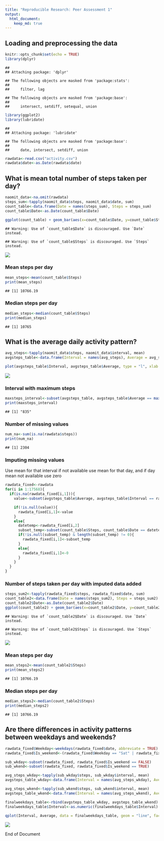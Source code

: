 ```yaml
---
title: "Reproducible Research: Peer Assessment 1"
output: 
  html_document:
    keep_md: true
---
```


## Loading and preprocessing the data

```r
knitr::opts_chunk$set(echo = TRUE)
library(dplyr)
```

```
## 
## Attaching package: 'dplyr'
```

```
## The following objects are masked from 'package:stats':
## 
##     filter, lag
```

```
## The following objects are masked from 'package:base':
## 
##     intersect, setdiff, setequal, union
```

```r
library(ggplot2)
library(lubridate)
```

```
## 
## Attaching package: 'lubridate'
```

```
## The following objects are masked from 'package:base':
## 
##     date, intersect, setdiff, union
```

```r
rawdata<-read.csv("activity.csv")
rawdata$date<-as.Date(rawdata$date)
```


## What is mean total number of steps taken per day?

```r
naomit_data<-na.omit(rawdata)
steps_sum<-tapply(naomit_data$steps, naomit_data$date, sum)
count_table<-data.frame(Date = names(steps_sum), Steps = steps_sum)
count_table$Date<-as.Date(count_table$Date)

ggplot(count_table) + geom_bar(aes(x=count_table$Date, y=count_table$Steps), stat="identity")+ggtitle("Average Steps per Day (Oct - Nov 2012)")+xlab("Date")+ylab("Average Steps Taken")
```

```
## Warning: Use of `count_table$Date` is discouraged. Use `Date` instead.
```

```
## Warning: Use of `count_table$Steps` is discouraged. Use `Steps` instead.
```

![](PA1_template_files/figure-html/total_steps-1.png)<!-- -->


### Mean steps per day

```r
mean_steps<-mean(count_table$Steps)
print(mean_steps)
```

```
## [1] 10766.19
```

### Median steps per day

```r
median_steps<-median(count_table$Steps)
print(median_steps)
```

```
## [1] 10765
```

## What is the average daily activity pattern?

```r
avg_steps<-tapply(naomit_data$steps, naomit_data$interval, mean)
avgsteps_table<-data.frame(Interval = names(avg_steps), Average = avg_steps)

plot(avgsteps_table$Interval, avgsteps_table$Average, type = "l", xlab = "Interval", ylab = "Average Steps Taken", main = "Average Number of Steps Taken per 5 min Interval (Oct - Nov 2012)")
```

![](PA1_template_files/figure-html/avg_daily_patterm-1.png)<!-- -->

### Interval with maximum steps

```r
maxsteps_interval<-subset(avgsteps_table, avgsteps_table$Average == max(avgsteps_table$Average))[1,1]
print(maxsteps_interval)
```

```
## [1] "835"
```

### Number of missing values

```r
num_na<-sum(is.na(rawdata$steps))
print(num_na)
```

```
## [1] 2304
```

### Imputing missing values
Use mean for that interval if not available use mean for that day, and if day mean not available use zero

```r
rawdata_fixed<-rawdata
for(i in 1:17568){
  if(is.na(rawdata_fixed[i,1])){
    value<-subset(avgsteps_table$Average, avgsteps_table$Interval == rawdata_fixed[i,3])

    if(!is.null(value)){
      rawdata_fixed[i,1]<-value
    }
    else{
      datetemp<-rawdata_fixed[i,2]
      subset_temp<-subset(count_table$Steps, count_table$Date == datetemp)
      if(!is.null(subset_temp) & length(subset_temp) != 0){
        rawdata_fixed[i,1]<-subset_temp
      }
      else{
        rawdata_fixed[i,1]<-0
      }
    } 
  }
}
```

### Number of steps taken per day with imputed data added

```r
steps_sum2<-tapply(rawdata_fixed$steps, rawdata_fixed$date, sum)
count_table2<-data.frame(Date = names(steps_sum2), Steps = steps_sum2)
count_table2$Date<-as.Date(count_table2$Date)
ggplot(count_table2) + geom_bar(aes(x=count_table2$Date, y=count_table2$Steps), stat="identity")+ggtitle("Average Steps per Day with Imputed Data")+xlab("Date")+ylab("Average Steps Taken")
```

```
## Warning: Use of `count_table2$Date` is discouraged. Use `Date` instead.
```

```
## Warning: Use of `count_table2$Steps` is discouraged. Use `Steps` instead.
```

![](PA1_template_files/figure-html/total_steps2-1.png)<!-- -->

### Mean steps per day

```r
mean_steps2<-mean(count_table2$Steps)
print(mean_steps2)
```

```
## [1] 10766.19
```

### Median steps per day

```r
median_steps2<-median(count_table2$Steps)
print(median_steps2)
```

```
## [1] 10766.19
```

## Are there differences in activity patterns between weekdays and weekends?

```r
rawdata_fixed$Weekday<-weekdays(rawdata_fixed$date, abbreviate = TRUE)
rawdata_fixed$Is_weekend<-(rawdata_fixed$Weekday == "Sat" | rawdata_fixed$Weekday == "Sun")

sub_wkday<-subset(rawdata_fixed, rawdata_fixed$Is_weekend == FALSE)
sub_wkend<-subset(rawdata_fixed, rawdata_fixed$Is_weekend == TRUE)

avg_steps_wkday<-tapply(sub_wkday$steps, sub_wkday$interval, mean)
avgsteps_table_wkday<-data.frame(Interval = names(avg_steps_wkday), Average = avg_steps_wkday, Is_weekend = "Weekdays")

avg_steps_wkend<-tapply(sub_wkend$steps, sub_wkend$interval, mean)
avgsteps_table_wkend<-data.frame(Interval = names(avg_steps_wkend), Average = avg_steps_wkend, Is_weekend = "Weekends")

finalweekdays_table<-rbind(avgsteps_table_wkday, avgsteps_table_wkend)
finalweekdays_table$Interval<-as.numeric(finalweekdays_table$Interval)

qplot(Interval, Average, data = finalweekdays_table, geom = "line", facets = .~Is_weekend, ylab = "Average Steps Taken", main = "Average Steps Taken per 5 min Interval - Weekdays vs Weekends")
```

![](PA1_template_files/figure-html/wkday_vs_wkend-1.png)<!-- -->

End of Document
